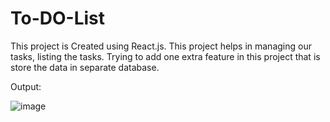 # To-DO-List
This project is Created using React.js. This project helps in managing our tasks, listing the tasks. Trying to add one extra feature in this project that is store the data in separate database.


Output:

![image](https://github.com/parikhpreksha/To-DO-List/assets/88531258/a066e2e8-8d72-4b7c-8ba2-f54ec30e1d4d)

